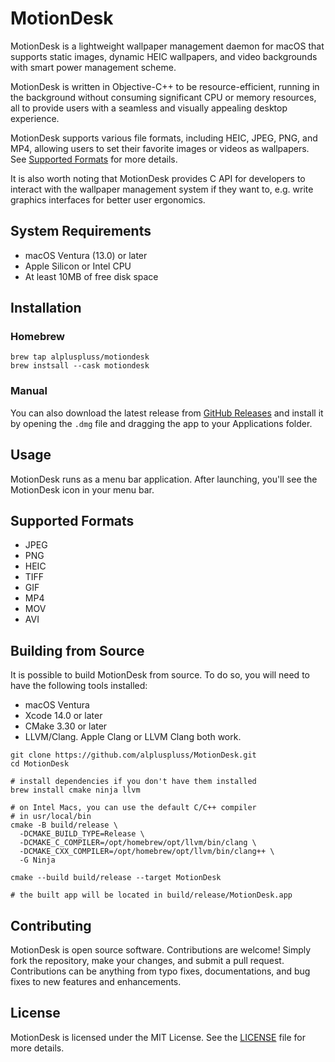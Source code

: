# MotionDesk

MotionDesk is a lightweight wallpaper management daemon for macOS 
that supports static images, dynamic HEIC wallpapers, and video backgrounds with smart
power management scheme.

MotionDesk is written in Objective-C++ to be resource-efficient, running in the background without consuming significant 
CPU or memory resources, all to provide users with a seamless and visually appealing desktop experience.

MotionDesk supports various file formats, including HEIC, JPEG, PNG, and MP4, allowing users to 
set their favorite images or videos as wallpapers. See [Supported Formats](#supported-formats) for more details.

It is also worth noting that MotionDesk provides C API for developers to interact with the wallpaper management system
if they want to, e.g. write graphics interfaces for better user ergonomics.

## System Requirements

- macOS Ventura (13.0) or later
- Apple Silicon or Intel CPU
- At least 10MB of free disk space

## Installation

### Homebrew

```shell
brew tap alpluspluss/motiondesk
brew instsall --cask motiondesk
```

### Manual

You can also download the latest release from [GitHub Releases](https://github.com/alpluspluss/MotionDesk/releases)
and install it by opening the `.dmg` file and dragging the app to your Applications folder. 

## Usage

MotionDesk runs as a menu bar application. After launching, you'll see the MotionDesk icon in your menu bar.

## Supported Formats

- JPEG
- PNG
- HEIC
- TIFF
- GIF
- MP4
- MOV
- AVI

## Building from Source

It is possible to build MotionDesk from source. To do so, you will need to have the following tools installed:

- macOS Ventura
- Xcode 14.0 or later
- CMake 3.30 or later
- LLVM/Clang. Apple Clang or LLVM Clang both work.

```shell
git clone https://github.com/alpluspluss/MotionDesk.git
cd MotionDesk

# install dependencies if you don't have them installed
brew install cmake ninja llvm

# on Intel Macs, you can use the default C/C++ compiler
# in usr/local/bin
cmake -B build/release \
  -DCMAKE_BUILD_TYPE=Release \
  -DCMAKE_C_COMPILER=/opt/homebrew/opt/llvm/bin/clang \
  -DCMAKE_CXX_COMPILER=/opt/homebrew/opt/llvm/bin/clang++ \
  -G Ninja

cmake --build build/release --target MotionDesk

# the built app will be located in build/release/MotionDesk.app
```

## Contributing

MotionDesk is open source software. Contributions are welcome! Simply fork the repository, 
make your changes, and submit a pull request. Contributions can be anything from typo fixes, documentations,
and bug fixes to new features and enhancements.

## License

MotionDesk is licensed under the MIT License. See the [LICENSE](LICENSE.txt) file for more details.
